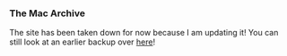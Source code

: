### The Mac Archive

The site has been taken down for now because I am updating it! You can still look at an earlier backup over [here](indexbackup.md)!
